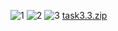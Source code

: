 ![1](https://user-images.githubusercontent.com/33382505/142948325-0717cd1f-1c64-4da9-9a87-123880024354.png)
![2](https://user-images.githubusercontent.com/33382505/142948327-dacae440-9d56-4de7-af45-36a657b4125f.png)
![3](https://user-images.githubusercontent.com/33382505/142948328-f650966b-cb5b-4ec4-b500-66fdf987ec91.png)
[task3.3.zip](https://github.com/LeonovVadym/DevOps_online_Kharkiv_2021Q4/files/7584889/task3.3.zip)

